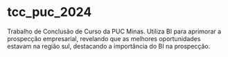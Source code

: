 # tcc_puc_2024
Trabalho de Conclusão de Curso da PUC Minas. Utiliza BI para aprimorar a prospecção empresarial, revelando que as melhores oportunidades estavam na região sul, destacando a importância do BI na prospecção.
